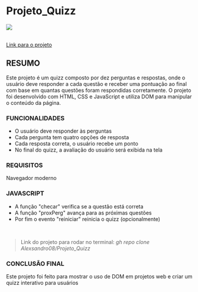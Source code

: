 # Projeto_Quizz


<img src="imgs/Quizz.gif"> 


<br><a href="https://alexsandro08.github.io/Projeto_Quizz/">Link para o projeto</a>

<h2>RESUMO</h2>
    <p>Este projeto é um quizz composto por dez perguntas e respostas, onde o usuário deve responder a cada questão e receber uma pontuação ao final com base em quantas questões foram respondidas corretamente. O projeto foi desenvolvido com HTML, CSS e JavaScript e utiliza DOM para manipular o conteúdo da página.</p>
    
<h3>FUNCIONALIDADES</h3>
    <p>
        <ul>
			<li>O usuário deve responder às perguntas</li>
			<li>Cada pergunta tem quatro opções de resposta</li>
			<li>Cada resposta correta, o usuário recebe um ponto</li>
			<li>No final do quizz, a avaliação do usuário será exibida na tela</li>
		</ul>   
	</p>
<h3>REQUISITOS</h3>
        <p>Navegador moderno</p>

<h3>JAVASCRIPT</h3>
        <ul>
			<li>A função "checar" verifica se a questão está correta</li>
			<li>A função "proxPerg" avança para as próximas questões</li>
			<li>Por fim o evento "reiniciar" reinicia o quizz (opcionalmente)</li>
		</ul> <br>
  

>Link do  projeto para rodar no terminal:
*gh repo clone Alexsandro08/Projeto_Quizz*
<h3>CONCLUSÃO FINAL</h3>
    <p>Este projeto foi feito para mostrar o uso de DOM em projetos web e criar um quizz interativo para usuários</p>

